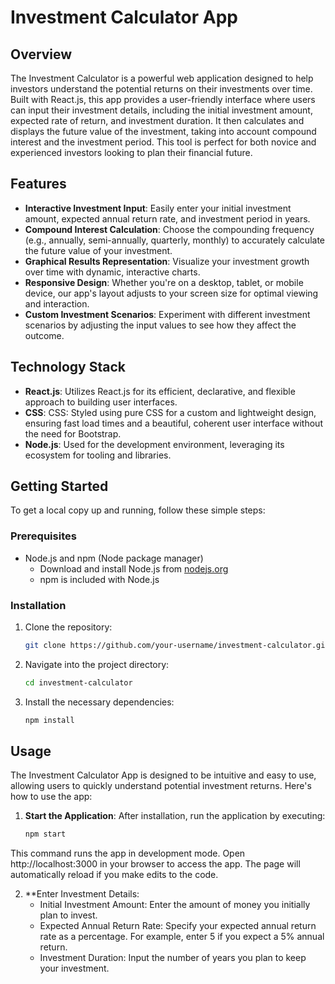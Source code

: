 # Investment Calculator App

## Overview
The Investment Calculator is a powerful web application designed to help investors understand the potential returns on their investments over time. Built with React.js, this app provides a user-friendly interface where users can input their investment details, including the initial investment amount, expected rate of return, and investment duration. It then calculates and displays the future value of the investment, taking into account compound interest and the investment period. This tool is perfect for both novice and experienced investors looking to plan their financial future.

## Features
- **Interactive Investment Input**: Easily enter your initial investment amount, expected annual return rate, and investment period in years.
- **Compound Interest Calculation**: Choose the compounding frequency (e.g., annually, semi-annually, quarterly, monthly) to accurately calculate the future value of your investment.
- **Graphical Results Representation**: Visualize your investment growth over time with dynamic, interactive charts.
- **Responsive Design**: Whether you're on a desktop, tablet, or mobile device, our app's layout adjusts to your screen size for optimal viewing and interaction.
- **Custom Investment Scenarios**: Experiment with different investment scenarios by adjusting the input values to see how they affect the outcome.

## Technology Stack
- **React.js**: Utilizes React.js for its efficient, declarative, and flexible approach to building user interfaces.
- **CSS**: CSS: Styled using pure CSS for a custom and lightweight design, ensuring fast load times and a beautiful, coherent user interface without the need for Bootstrap.
- **Node.js**: Used for the development environment, leveraging its ecosystem for tooling and libraries.

## Getting Started
To get a local copy up and running, follow these simple steps:

### Prerequisites
- Node.js and npm (Node package manager)
  - Download and install Node.js from [nodejs.org](https://nodejs.org/)
  - npm is included with Node.js

### Installation
1. Clone the repository:
   ```sh
   git clone https://github.com/your-username/investment-calculator.git
2. Navigate into the project directory:
   ```sh
   cd investment-calculator
3. Install the necessary dependencies:
   ```sh
   npm install

## Usage

The Investment Calculator App is designed to be intuitive and easy to use, allowing users to quickly understand potential investment returns. Here's how to use the app:

1. **Start the Application**: After installation, run the application by executing:

   ```sh
   npm start
This command runs the app in development mode. Open http://localhost:3000 in your browser to access the app. The page will automatically reload if you make edits to the code.

2. **Enter Investment Details:
   - Initial Investment Amount: Enter the amount of money you initially plan to invest.
   - Expected Annual Return Rate: Specify your expected annual return rate as a percentage. For example, enter 5 if you expect a 5% annual return.
   - Investment Duration: Input the number of years you plan to keep your investment.
